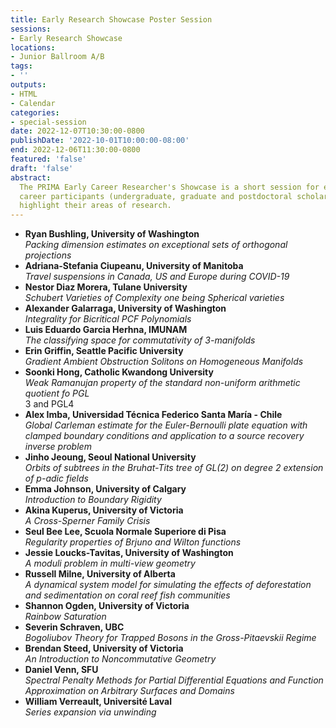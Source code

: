 ```yaml
---
title: Early Research Showcase Poster Session
sessions:
- Early Research Showcase
locations:
- Junior Ballroom A/B
tags:
- ''
outputs:
- HTML
- Calendar
categories:
- special-session
date: 2022-12-07T10:30:00-0800
publishDate: '2022-10-01T10:00:00-08:00'
end: 2022-12-06T11:30:00-0800
featured: 'false'
draft: 'false'
abstract: 
  The PRIMA Early Career Researcher's Showcase is a short session for early
  career participants (undergraduate, graduate and postdoctoral scholars) to
  highlight their areas of research.
---
```

<ul class="list-group list-group-flush w-50">
  <li class="list-group-item"><b>Ryan Bushling, University of Washington</b><br/><em>Packing dimension estimates on exceptional sets of orthogonal projections</em></li>
  <li class="list-group-item"><b>Adriana-Stefania Ciupeanu, University of Manitoba</b><br><em>Travel suspensions in Canada, US and Europe during COVID-19</em></li>
  <li class="list-group-item"><b>Nestor Diaz Morera, Tulane University</b><br><em>Schubert Varieties of Complexity one being Spherical varieties</em></li>
  <li class="list-group-item"><b>Alexander Galarraga, University of Washington</b><br><em>Integrality for Bicritical PCF Polynomials</em></li>
  <li class="list-group-item"><b>Luis Eduardo Garcia Herhna, IMUNAM</b><br><em>The classifying space for commutativity of 3-manifolds</em></li>
  <li class="list-group-item"><b>Erin Griffin, Seattle Pacific University</b><br><em>Gradient Ambient Obstruction Solitons on Homogeneous Manifolds</em></li>
  <li class="list-group-item"><b>Soonki Hong, Catholic Kwandong University</b><br><em>Weak Ramanujan property of the standard non-uniform arithmetic quotient fo PGL</em></li>3 and PGL</em></li>4</em></li>
  <li class="list-group-item"><b>Alex Imba, Universidad Técnica Federico Santa María - Chile</b><br><em>Global Carleman estimate for the Euler-Bernoulli plate equation with clamped boundary conditions and application to a source recovery inverse problem</em></li>
  <li class="list-group-item"><b>Jinho Jeoung, Seoul National University</b><br><em>Orbits of subtrees in the Bruhat-Tits tree of GL(2) on degree 2 extension of p-adic fields</em></li>
  <li class="list-group-item"><b>Emma Johnson, University of Calgary</b><br><em>Introduction to Boundary Rigidity</em></li>
  <li class="list-group-item"><b>Akina Kuperus, University of Victoria</b><br><em>A Cross-Sperner Family Crisis</em></li>
  <li class="list-group-item"><b>Seul Bee Lee, Scuola Normale Superiore di Pisa</b><br><em>Regularity properties of Brjuno and Wilton functions</em></li>
  <li class="list-group-item"><b>Jessie Loucks-Tavitas, University of Washington</b><br><em>A moduli problem in multi-view geometry</em></li>
  <li class="list-group-item"><b>Russell Milne, University of Alberta</b><br><em>A dynamical system model for simulating the effects of deforestation and sedimentation on coral reef fish communities</em></li>
  <li class="list-group-item"><b>Shannon Ogden, University of Victoria</b><br><em>Rainbow Saturation</em></li>
  <li class="list-group-item"><b>Severin Schraven, UBC</b><br><em>Bogoliubov Theory for Trapped Bosons in the Gross-Pitaevskii Regime</em></li>
  <li class="list-group-item"><b>Brendan Steed, University of Victoria</b><br><em>An Introduction to Noncommutative Geometry</em></li>
  <li class="list-group-item"><b>Daniel Venn, SFU</b><br><em>Spectral Penalty Methods for Partial Differential Equations and Function Approximation on Arbitrary Surfaces and Domains</em></li>
  <li class="list-group-item"><b>William Verreault, Université Laval</b><br><em>Series expansion via unwinding</em></li>
</ul>
